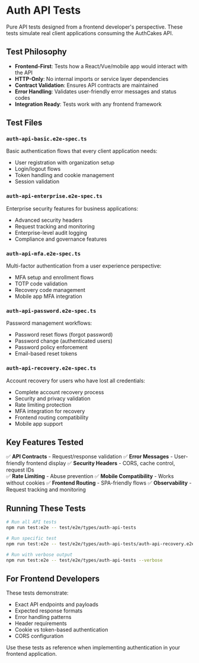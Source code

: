 # Auth API Tests

Pure API tests designed from a frontend developer's perspective. These tests simulate real client applications consuming the AuthCakes API.

## Test Philosophy

- **Frontend-First**: Tests how a React/Vue/mobile app would interact with the API
- **HTTP-Only**: No internal imports or service layer dependencies
- **Contract Validation**: Ensures API contracts are maintained
- **Error Handling**: Validates user-friendly error messages and status codes
- **Integration Ready**: Tests work with any frontend framework

## Test Files

### `auth-api-basic.e2e-spec.ts`
Basic authentication flows that every client application needs:
- User registration with organization setup
- Login/logout flows
- Token handling and cookie management
- Session validation

### `auth-api-enterprise.e2e-spec.ts`
Enterprise security features for business applications:
- Advanced security headers
- Request tracking and monitoring
- Enterprise-level audit logging
- Compliance and governance features

### `auth-api-mfa.e2e-spec.ts`
Multi-factor authentication from a user experience perspective:
- MFA setup and enrollment flows
- TOTP code validation
- Recovery code management
- Mobile app MFA integration

### `auth-api-password.e2e-spec.ts`
Password management workflows:
- Password reset flows (forgot password)
- Password change (authenticated users)
- Password policy enforcement
- Email-based reset tokens

### `auth-api-recovery.e2e-spec.ts`
Account recovery for users who have lost all credentials:
- Complete account recovery process
- Security and privacy validation
- Rate limiting protection
- MFA integration for recovery
- Frontend routing compatibility
- Mobile app support

## Key Features Tested

✅ **API Contracts** - Request/response validation
✅ **Error Messages** - User-friendly frontend display
✅ **Security Headers** - CORS, cache control, request IDs  
✅ **Rate Limiting** - Abuse prevention
✅ **Mobile Compatibility** - Works without cookies
✅ **Frontend Routing** - SPA-friendly flows
✅ **Observability** - Request tracking and monitoring

## Running These Tests

```bash
# Run all API tests
npm run test:e2e -- test/e2e/types/auth-api-tests

# Run specific test
npm run test:e2e -- test/e2e/types/auth-api-tests/auth-api-recovery.e2e-spec.ts

# Run with verbose output
npm run test:e2e -- test/e2e/types/auth-api-tests --verbose
```

## For Frontend Developers

These tests demonstrate:
- Exact API endpoints and payloads
- Expected response formats
- Error handling patterns
- Header requirements
- Cookie vs token-based authentication
- CORS configuration

Use these tests as reference when implementing authentication in your frontend application.